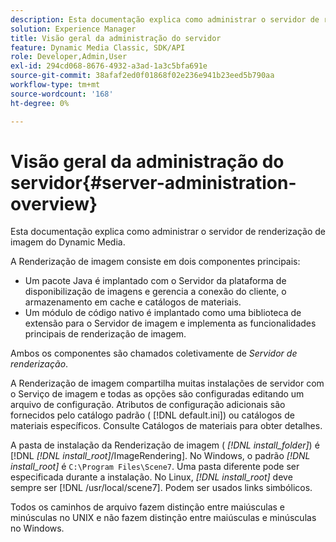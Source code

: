 ```yaml
---
description: Esta documentação explica como administrar o servidor de renderização de imagem do Dynamic Media.
solution: Experience Manager
title: Visão geral da administração do servidor
feature: Dynamic Media Classic, SDK/API
role: Developer,Admin,User
exl-id: 294cd068-8676-4932-a3ad-1a3c5bfa691e
source-git-commit: 38afaf2ed0f01868f02e236e941b23eed5b790aa
workflow-type: tm+mt
source-wordcount: '168'
ht-degree: 0%

---
```


# Visão geral da administração do servidor{#server-administration-overview}

Esta documentação explica como administrar o servidor de renderização de imagem do Dynamic Media.

A Renderização de imagem consiste em dois componentes principais:

* Um pacote Java é implantado com o Servidor da plataforma de disponibilização de imagens e gerencia a conexão do cliente, o armazenamento em cache e catálogos de materiais.
* Um módulo de código nativo é implantado como uma biblioteca de extensão para o Servidor de imagem e implementa as funcionalidades principais de renderização de imagem.

Ambos os componentes são chamados coletivamente de *Servidor de renderização*.

A Renderização de imagem compartilha muitas instalações de servidor com o Serviço de imagem e todas as opções são configuradas editando um arquivo de configuração. Atributos de configuração adicionais são fornecidos pelo catálogo padrão ( [!DNL default.ini]) ou catálogos de materiais específicos. Consulte Catálogos de materiais para obter detalhes.

A pasta de instalação da Renderização de imagem ( *[!DNL install_folder]*) é [!DNL *[!DNL install_root]*/ImageRendering]. No Windows, o padrão *[!DNL install_root]* é `C:\Program Files\Scene7`. Uma pasta diferente pode ser especificada durante a instalação. No Linux, *[!DNL install_root]* deve sempre ser [!DNL /usr/local/scene7]. Podem ser usados links simbólicos.

Todos os caminhos de arquivo fazem distinção entre maiúsculas e minúsculas no UNIX e não fazem distinção entre maiúsculas e minúsculas no Windows.
